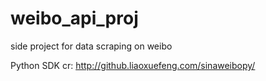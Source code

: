 # weibo_api_proj
side project for data scraping on weibo

Python SDK cr: http://github.liaoxuefeng.com/sinaweibopy/
